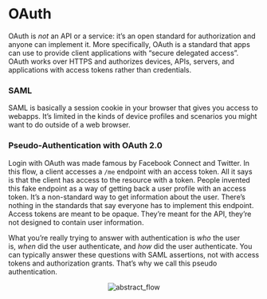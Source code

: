 # OAuth

OAuth is _not_ an API or a service: it’s an open standard for authorization and anyone can implement it. More specifically, OAuth is a standard that apps can use to provide client applications with “secure delegated access”. OAuth works over HTTPS and authorizes devices, APIs, servers, and applications with access tokens rather than credentials.

### SAML

SAML is basically a session cookie in your browser that gives you access to webapps. It’s limited in the kinds of device profiles and scenarios you might want to do outside of a web browser.

### Pseudo-Authentication with OAuth 2.0

Login with OAuth was made famous by Facebook Connect and Twitter. In this flow, a client accesses a `/me` endpoint with an access token. All it says is that the client has access to the resource with a token. People invented this fake endpoint as a way of getting back a user profile with an access token. It’s a non-standard way to get information about the user. There’s nothing in the standards that say everyone has to implement this endpoint. Access tokens are meant to be opaque. They’re meant for the API, they’re not designed to contain user information.

What you’re really trying to answer with authentication is _who_ the user is, _when_ did the user authenticate, and _how_ did the user authenticate. You can typically answer these questions with SAML assertions, not with access tokens and authorization grants. That’s why we call this pseudo authentication.


<p align="center">
  <img src="https://github.com/user-attachments/assets/d690d49c-5ce7-45f3-860d-a8dd2f8a52f5" alt="abstract_flow">
</p>
